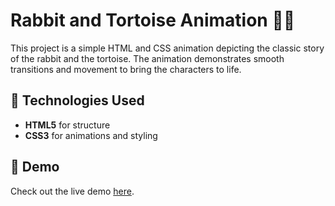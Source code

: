 # Rabbit and Tortoise Animation 🐇🐢

This project is a simple HTML and CSS animation depicting the classic story of the rabbit and the tortoise. The animation demonstrates smooth transitions and movement to bring the characters to life.


## 🚀 Technologies Used

- **HTML5** for structure
- **CSS3** for animations and styling

## 🎥 Demo

Check out the live demo [here](https://adarsh8086.github.io/Animation/).


